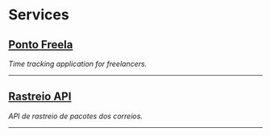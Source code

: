 # Services


<div class="package">
  <h2 class="package-title">
    <a href="https://pontofreela.r3ck.com.br/">
      <strong>Ponto Freela</strong>
    </a>
  </h2>
  <p class="package-description">
    <em>Time tracking application for freelancers.</em>
  </p>
</div>

---

<div class="package">
  <h2 class="package-title">
    <a href="https://h1pveppjd7.execute-api.sa-east-1.amazonaws.com/prod/docs">
      <strong>Rastreio API</strong>
    </a>
  </h2>
  <p class="package-description">
    <em>API de rastreio de pacotes dos correios.</em>
  </p>
</div>

---
